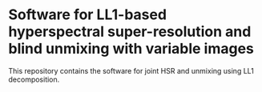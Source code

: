 # Software for LL1-based hyperspectral super-resolution and blind unmixing with variable images
This repository contains the software for joint HSR and unmixing using LL1 decomposition.
